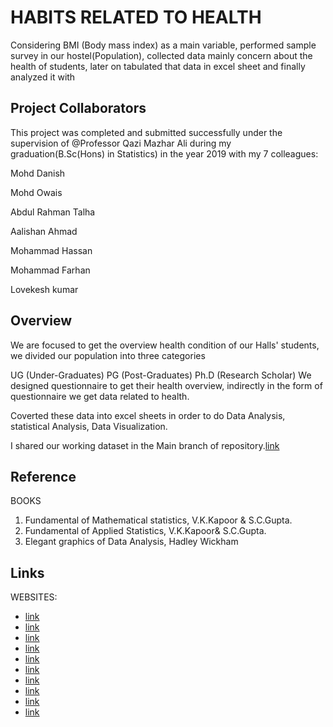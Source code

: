 
# HABITS RELATED TO HEALTH

Considering BMI (Body mass index) as a main variable, performed 
sample survey in our hostel(Population), collected data mainly
concern about the health of students, later on tabulated that data 
in excel sheet and finally analyzed it with



## Project Collaborators
This project was completed and submitted successfully under the supervision of @Professor Qazi Mazhar Ali during my graduation(B.Sc(Hons) in Statistics) in the year 2019 with my 7 colleagues:

Mohd Danish

Mohd Owais

Abdul Rahman Talha

Aalishan Ahmad

Mohammad Hassan

Mohammad Farhan

Lovekesh kumar

 
## Overview
We are focused to get the overview health condition of our Halls' students, we divided our population into three categories

UG (Under-Graduates)
PG (Post-Graduates)
Ph.D (Research Scholar)
We designed questionnaire to get their health overview, indirectly in the form of questionnaire we get data related to health.

Coverted these data into excel sheets in order to do Data Analysis, statistical Analysis, Data Visualization.

I shared our working dataset in the Main branch of repository.[link](https://github.com/Mdanish2020/Project-Report-of-Habib-Hall/blob/main/Students.csv)
## Reference

BOOKS

1.	Fundamental of Mathematical statistics, V.K.Kapoor & S.C.Gupta.
2.	Fundamental of Applied Statistics, V.K.Kapoor& S.C.Gupta.
3.	Elegant graphics of Data Analysis, Hadley Wickham

## Links
WEBSITES:

- [link](https://en.wikipedia.org/wiki/Health)
- [link](https://en.wikipedia.org/wiki/Hygiene)
- [link](https://academic.oup.com/ndt/article/23/1/47/1923176)
- [link](https://www.myvmc.com/investigations/bmi-body-mass-index/#C1)
- [link](https://en.wikipedia.org/wiki/Exercise)
- [link](https://en.wikipedia.org/wiki/Sleep)
- [link](https://www.healthypeople.gov/2020/topics-objectives/topic/environmental-health)
- [link](http://www.statisticssolutions.com/academic-solutions/resources/directory-of-statistical-analyses/hypothesis-testing/)
- [link](https://towardsdatascience.com)
- [link](http://sphweb.bumc.bu.edu/otlt/MPH-Modules/BS/SAS/SAS6-CategoricalData/SAS6-CategoricalData2.html)
